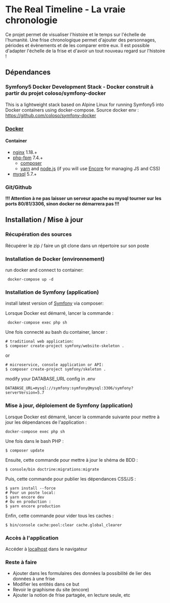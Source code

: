 # The Real Timeline - La vraie chronologie
Ce projet permet de visualiser l'histoire et le temps sur l'échelle de l'humanité.
Une frise chronologique permet d'ajouter des personnages, périodes et évènements et de les comparer entre eux.
Il est possible d'adapter l'échelle de la frise et d'avoir un tout nouveau regard sur l'histoire !

## Dépendances
### Symfony5 Docker Development Stack - Docker construit à partir du projet coloso/symfony-docker
This is a lightweight stack based on Alpine Linux for running Symfony5 into Docker containers using docker-compose.
Source docker env : https://github.com/coloso/symfony-docker

### [Docker](https://www.docker.com/)

#### Container
 - [nginx](https://pkgs.alpinelinux.org/packages?name=nginx&branch=v3.10) 1.18.+
 - [php-fpm](https://pkgs.alpinelinux.org/packages?name=php7&branch=v3.10) 7.4.+
    - [composer](https://getcomposer.org/)
    - [yarn](https://yarnpkg.com/lang/en/) and [node.js](https://nodejs.org/en/) (if you will use [Encore](https://symfony.com/doc/current/frontend/encore/installation.html) for managing JS and CSS)
- [mysql](https://hub.docker.com/_/mysql/) 5.7.+

### Git/Github

**!!! Attention à ne pas laisser un serveur apache ou mysql tourner sur les ports 80/81/3306, sinon docker ne démarrera pas !!!**

## Installation / Mise à jour
### Récupération des sources
Récupérer le zip / faire un git clone dans un répertoire sur son poste

### Installation de Docker (environnement)

run docker and connect to container:
```
 docker-compose up -d
```

### Installation de Symfony (application)
install latest version of [Symfony](http://symfony.com/doc/current/setup.html) via composer:

Lorsque Docker est démarré, lancer la commande :
```
 docker-compose exec php sh
```
Une fois connecté au bash du container, lancer :
```
# traditional web application:
$ composer create-project symfony/website-skeleton .
```
or
```
# microservice, console application or API:
$ composer create-project symfony/skeleton .
```

modify your DATABASE_URL config in .env
```
DATABASE_URL=mysql://symfony:symfony@mysql:3306/symfony?serverVersion=5.7
```

### Mise à jour, déploiement de Symfony (application)
Lorsque Docker est démarré, lancer la commande suivante pour mettre à jour les dépendances de l'application :
```
docker-compose exec php sh
```
Une fois dans le bash PHP :
```
$ composer update
```
Ensuite, cette commande pour mettre à jour le shéma de BDD :
```
$ console/bin doctrine:migrations:migrate
```
Puis, cette commande pour publier les dépendances CSS/JS :
```
$ yarn install --force
# Pour un poste local:
$ yarn encore dev
# Ou en production :
$ yarn encore production
```
Enfin, cette commande pour vider tous les caches :
```
$ bin/console cache:pool:clear cache.global_clearer
```

### Accès à l'application
Accéder à [localhost](http://localhost/) dans le navigateur

### Reste à faire
* Ajouter dans les formulaires des données la possibilité de lier des données à une frise
* Modifier les entités dans ce but
* Revoir le graphisme du site (encore)
* Ajouter la notion de frise partagée, en lecture seule, etc